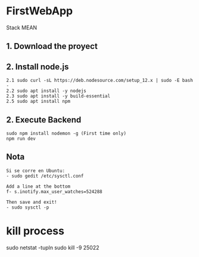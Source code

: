 # FirstWebApp
Stack MEAN

## 1. Download the proyect

## 2. Install node.js
	
	2.1 sudo curl -sL https://deb.nodesource.com/setup_12.x | sudo -E bash -
	2.2 sudo apt install -y nodejs
	2.3 sudo apt install -y build-essential
	2.5 sudo apt install npm
	
	
## 2. Execute Backend
	sudo npm install nodemon -g (First time only)
	npm run dev

## Nota

	Si se corre en Ubuntu:
	- sudo gedit /etc/sysctl.conf
	
	Add a line at the bottom
	f- s.inotify.max_user_watches=524288
	
	Then save and exit!
	- sudo sysctl -p
	

# kill process
 sudo netstat -tupln
 sudo kill -9 25022
	 
	 
